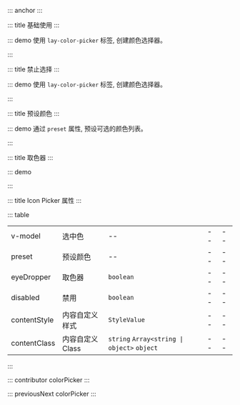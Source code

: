 ::: anchor
:::

::: title 基础使用
:::

::: demo 使用 `lay-color-picker` 标签, 创建颜色选择器。

<template>
  <lay-color-picker v-model="color"></lay-color-picker>
</template>

<script>
import { ref } from "vue";

export default {
  setup() {
    const color = ref("#009688");

    return {
      color
    }
  }
}
</script>

:::

::: title 禁止选择
:::

::: demo 使用 `lay-color-picker` 标签, 创建颜色选择器。

<template>
  <lay-color-picker v-model="color" :disabled="true"></lay-color-picker>
</template>

<script>
import { ref } from "vue";

export default {
  setup() {
    const color = ref("#009688");

    return {
      color
    }
  }
}
</script>

:::

::: title 预设颜色
:::

::: demo 通过 `preset` 属性, 预设可选的颜色列表。

<template>
  <lay-color-picker v-model="color1" :preset="preset1"></lay-color-picker>
</template>

<script>
import { ref } from "vue";

export default {
  setup() {
    const color1 = ref("#FFB800");

    const preset1 = ref(["#009688", "#1e9fff", "#ffb800", "#ff5722", "#5fb878"])

    return {
      color1,
      preset1
    }
  }
}
</script>

:::

::: title 取色器
:::

::: demo

<template>
  {{ color }} 
  <lay-color-picker v-model="color" :eyeDropper="true"></lay-color-picker>
  <lay-button @click="changeColor">更换颜色</lay-button>
</template>

<script>
import { ref } from "vue";

export default {
  setup() {
    const color = ref("#009688");

    const changeColor = () => {
      color.value = "#393D49"
    }

    return {
      color,
      changeColor
    }
  }
}
</script>

:::

::: title Icon Picker 属性
:::

::: table

|            |          |     |   |   | 
| ---------- | -------- | --- |--- |--- |
| v-model    | 选中色   | --  |--  |--  |
| preset | 预设颜色 | --  |--  |--  |
| eyeDropper | 取色器 | `boolean`  |--  |--  |
| disabled | 禁用 | `boolean`  |--  |--  |
| contentStyle             | 内容自定义样式     | `StyleValue` | -- | -- |
| contentClass             | 内容自定义Class    | `string` `Array<string \| object>` `object` | -- | -- |

:::

::: contributor colorPicker
:::

::: previousNext colorPicker
:::